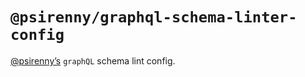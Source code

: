 # `@psirenny/graphql-schema-linter-config`

[@psirenny’s](https://github.com/psirenny) `graphQL` schema lint config.
